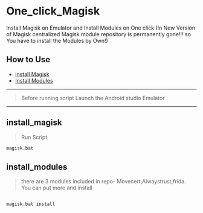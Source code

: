 # One_click_Magisk

Install Magisk on Emulator and Install Modules on One click (In New Version of Magisk centralized Magisk module repository is permanently gone!!! so You have to install the Modules by Own!)

## How to Use

* [install Magisk](#install_magisk)
* [Install Modules](#install_modules)


------------------

> Before running script Launch the Android studio Emulator

--------------


## install_magisk

 > Run Script

```bash
magisk.bat 
```


## install_modules

> there are 3 modules included in repo- Movecert,Alwaystrust,frida. You can put more and install 

```bash

magisk.bat install

```

